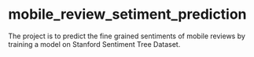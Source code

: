 # mobile_review_setiment_prediction

The project is to predict the fine grained sentiments of mobile reviews by training a model on Stanford Sentiment Tree Dataset.
